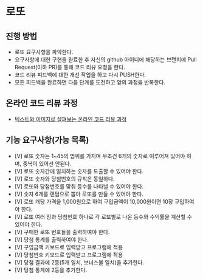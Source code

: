 # 로또
## 진행 방법
* 로또 요구사항을 파악한다.
* 요구사항에 대한 구현을 완료한 후 자신의 github 아이디에 해당하는 브랜치에 Pull Request(이하 PR)를 통해 코드 리뷰 요청을 한다.
* 코드 리뷰 피드백에 대한 개선 작업을 하고 다시 PUSH한다.
* 모든 피드백을 완료하면 다음 단계를 도전하고 앞의 과정을 반복한다.

## 온라인 코드 리뷰 과정
* [텍스트와 이미지로 살펴보는 온라인 코드 리뷰 과정](https://github.com/next-step/nextstep-docs/tree/master/codereview)

## 기능 요구사항(가능 목록)
* [V] 로또 숫자는 1~45의 범위를 가지며 무조건 6개의 숫자로 이루어져 있어야 하며, 중복이 있어선 안된다.
* [V] 로또 숫자간에 일치하는 숫자를 도출할 수 있어야 한다.
* [V] 로또 숫자와 당첨번호의 규칙은 동일하다.
* [V] 로또와 당첨번호를 맞춰 등수를 나타낼 수 있어야 한다.
* [V] 숫자 6개를 랜덤으로 뽑아 로또를 만들 수 있어야 한다.
* [V] 로또 개당 가격을 1,000원으로 하여 구입금액이 10,000원이면 10장 구입하여야 한다.
* [V] 로또 여러 장과 당첨번호 하나로 각 로또별로 나온 등수와 수익률을 계산할 수 있어야 한다.
* [V] 구매한 로또 번호들을 출력하여야 한다.
* [V] 당첨 통계를 출력하여야 한다.
* [V] 구입금액 키보드로 입력받고 프로그램에 적용
* [V] 당첨번호 키보드로 입력받고 프로그램에 적용
* [V] 당첨 결과에 2등(5개 일치, 보너스볼 일치)을 추가한다.
* [V] 당첨 통계에 2등을 추가한다.
